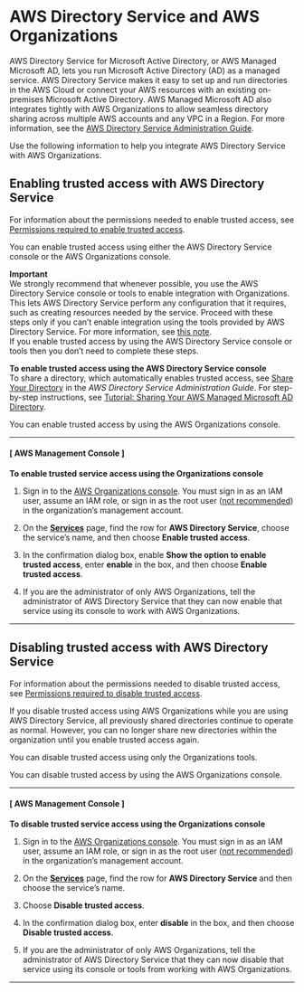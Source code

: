 # AWS Directory Service and AWS Organizations<a name="services-that-can-integrate-directory-service"></a>

AWS Directory Service for Microsoft Active Directory, or AWS Managed Microsoft AD, lets you run Microsoft Active Directory \(AD\) as a managed service\. AWS Directory Service makes it easy to set up and run directories in the AWS Cloud or connect your AWS resources with an existing on\-premises Microsoft Active Directory\. AWS Managed Microsoft AD also integrates tightly with AWS Organizations to allow seamless directory sharing across multiple AWS accounts and any VPC in a Region\. For more information, see the [AWS Directory Service Administration Guide](https://docs.aws.amazon.com/directoryservice/latest/admin-guide/)\.

Use the following information to help you integrate AWS Directory Service with AWS Organizations\.



## Enabling trusted access with AWS Directory Service<a name="integrate-enable-ta-directory-service"></a>

For information about the permissions needed to enable trusted access, see [Permissions required to enable trusted access](orgs_integrate_services.md#orgs_trusted_access_perms)\.

You can enable trusted access using either the AWS Directory Service console or the AWS Organizations console\.

**Important**  
We strongly recommend that whenever possible, you use the AWS Directory Service console or tools to enable integration with Organizations\. This lets AWS Directory Service perform any configuration that it requires, such as creating resources needed by the service\. Proceed with these steps only if you can’t enable integration using the tools provided by AWS Directory Service\. For more information, see [this note](orgs_integrate_services.md#important-note-about-integration)\.   
If you enable trusted access by using the AWS Directory Service console or tools then you don’t need to complete these steps\.

**To enable trusted access using the AWS Directory Service console**  
To share a directory, which automatically enables trusted access, see [Share Your Directory](https://docs.aws.amazon.com/directoryservice/latest/admin-guide/ms_ad_directory_sharing.html) in the *AWS Directory Service Administration Guide*\. For step\-by\-step instructions, see [Tutorial: Sharing Your AWS Managed Microsoft AD Directory](https://docs.aws.amazon.com/directoryservice/latest/admin-guide/ms_ad_tutorial_directory_sharing.html)\.

You can enable trusted access by using the AWS Organizations console\.

------
#### [ AWS Management Console ]

**To enable trusted service access using the Organizations console**

1. Sign in to the [AWS Organizations console](https://console.aws.amazon.com/organizations/v2)\. You must sign in as an IAM user, assume an IAM role, or sign in as the root user \([not recommended](https://docs.aws.amazon.com/IAM/latest/UserGuide/best-practices.html#lock-away-credentials)\) in the organization’s management account\.

1. On the **[Services](https://console.aws.amazon.com/organizations/v2/home/services)** page, find the row for **AWS Directory Service**, choose the service’s name, and then choose **Enable trusted access**\.

1. In the confirmation dialog box, enable **Show the option to enable trusted access**, enter **enable** in the box, and then choose **Enable trusted access**\.

1. If you are the administrator of only AWS Organizations, tell the administrator of AWS Directory Service that they can now enable that service using its console to work with AWS Organizations\.

------

## Disabling trusted access with AWS Directory Service<a name="integrate-disable-ta-directory-service"></a>

For information about the permissions needed to disable trusted access, see [Permissions required to disable trusted access](orgs_integrate_services.md#orgs_trusted_access_disable_perms)\.

 If you disable trusted access using AWS Organizations while you are using AWS Directory Service, all previously shared directories continue to operate as normal\. However, you can no longer share new directories within the organization until you enable trusted access again\.

You can disable trusted access using only the Organizations tools\.

You can disable trusted access by using the AWS Organizations console\.

------
#### [ AWS Management Console ]

**To disable trusted service access using the Organizations console**

1. Sign in to the [AWS Organizations console](https://console.aws.amazon.com/organizations/v2)\. You must sign in as an IAM user, assume an IAM role, or sign in as the root user \([not recommended](https://docs.aws.amazon.com/IAM/latest/UserGuide/best-practices.html#lock-away-credentials)\) in the organization’s management account\.

1. On the **[Services](https://console.aws.amazon.com/organizations/v2/home/services)** page, find the row for **AWS Directory Service** and then choose the service’s name\.

1. Choose **Disable trusted access**\.

1. In the confirmation dialog box, enter **disable** in the box, and then choose **Disable trusted access**\.

1. If you are the administrator of only AWS Organizations, tell the administrator of AWS Directory Service that they can now disable that service using its console or tools from working with AWS Organizations\.

------